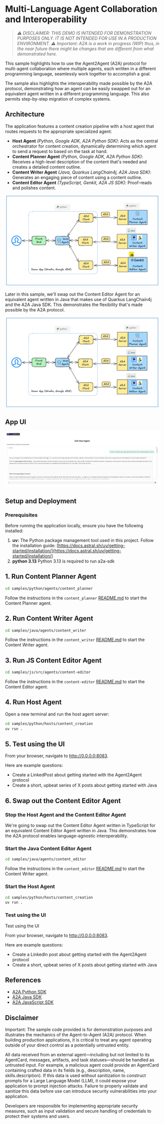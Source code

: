 # Multi-Language Agent Collaboration and Interoperability

> *⚠️ DISCLAIMER: THIS DEMO IS INTENDED FOR DEMONSTRATION PURPOSES ONLY. IT IS NOT INTENDED FOR USE IN A PRODUCTION ENVIRONMENT.*
> *⚠️ Important: A2A is a work in progress (WIP) thus, in the near future there might be changes that are different from what demonstrated here.*

This sample highlights how to use the Agent2Agent (A2A) protocol for multi-agent collaboration where multiple
agents, each written in a different programming language, seamlessly work together to accomplish a goal.

The sample also highlights the interoperability made possible by the A2A protocol, demonstrating how an agent
can be easily swapped out for an equivalent agent written in a different programming language. This also permits step-by-step migration of complex systems.

## Architecture

The application features a content creation pipeline with a host agent that routes requests to the appropriate specialized agent:

* **Host Agent** *(Python, Google ADK, A2A Python SDK)*: Acts as the central orchestrator for content creation, dynamically determining which agent to send a request to based on the task at hand.
* **Content Planner Agent** *(Python, Google ADK, A2A Python SDK)*: Receives a high-level description of the content that's needed and creates a detailed content outline.
* **Content Writer Agent** *(Java, Quarkus LangChain4j, A2A Java SDK)*: Generates an engaging piece of content using a content outline.
* **Content Editor Agent** *(TypeScript, Genkit, A2A JS SDK)*: Proof-reads and polishes content.

![architecture](assets/ContentCreationStandard.png)

Later in this sample, we'll swap out the Content Editor Agent for an equivalent agent written in Java that makes use of Quarkus LangChain4j and the A2A Java SDK. This demonstrates the flexibility that's made possible by the A2A protocol.

![architecture](assets/ContentCreationSwapped.png)

## App UI

![architecture](assets/UI.png)

## Setup and Deployment

### Prerequisites

Before running the application locally, ensure you have the following installed:

1. **uv:** The Python package management tool used in this project. Follow the installation guide: [https://docs.astral.sh/uv/getting-started/installation/](https://docs.astral.sh/uv/getting-started/installation/)
2. **python 3.13** Python 3.13 is required to run a2a-sdk

## 1. Run Content Planner Agent
```bash
cd samples/python/agents/content_planner
```

Follow the instructions in the `content_planner` [README.md](../../agents/content_planner/README.md) to start the Content Planner agent.

## 2. Run Content Writer Agent
```bash
cd samples/java/agents/content_writer
```

Follow the instructions in the `content_writer` [README.md](../../../java/agents/content_writer/README.md) to start the Content Writer agent.

## 3. Run JS Content Editor Agent
```bash
cd samples/js/src/agents/content-editor
```

Follow the instructions in the `content-editor` [README.md](../../../js/src/agents/content-editor/README.md) to start the Content Editor agent.

## 4. Run Host Agent
Open a new terminal and run the host agent server:

```bash
cd samples/python/hosts/content_creation
uv run .
```

## 5. Test using the UI

From your browser, navigate to <http://0.0.0.0:8083>.

Here are example questions:

- Create a LinkedPost about getting started with the Agent2Agent protocol
- Create a short, upbeat series of X posts about getting started with Java

## 6. Swap out the Content Editor Agent

### Stop the Host Agent and the Content Editor Agent
We're going to swap out the Content Editor Agent written in TypeScript for an equivalent Content Editor Agent written in Java. This demonstrates how the A2A protocol enables language-agnostic interoperability.

### Start the Java Content Editor Agent

```bash
cd samples/java/agents/content_editor
```

Follow the instructions in the `content_editor` [README.md](../../../java/agents/content_editor/README.md) to start the Content Writer agent.

### Start the Host Agent

```bash
cd samples/python/hosts/content_creation
uv run .
```

### Test using the UI
Test using the UI

From your browser, navigate to <http://0.0.0.0:8083>.

Here are example questions:

- Create a LinkedIn post about getting started with the Agent2Agent protocol
- Create a short, upbeat series of X posts about getting started with Java

## References
- [A2A Python SDK](https://github.com/google/a2a-python)
- [A2A Java SDK](https://github.com/google/a2a-java)
- [A2A JavaScript SDK](https://github.com/google/a2a-js)

## Disclaimer
Important: The sample code provided is for demonstration purposes and illustrates the
mechanics of the Agent-to-Agent (A2A) protocol. When building production applications,
it is critical to treat any agent operating outside of your direct control as a
potentially untrusted entity.

All data received from an external agent—including but not limited to its AgentCard,
messages, artifacts, and task statuses—should be handled as untrusted input. For
example, a malicious agent could provide an AgentCard containing crafted data in its
fields (e.g., description, name, skills.description). If this data is used without
sanitization to construct prompts for a Large Language Model (LLM), it could expose
your application to prompt injection attacks.  Failure to properly validate and
sanitize this data before use can introduce security vulnerabilities into your
application.

Developers are responsible for implementing appropriate security measures, such as
input validation and secure handling of credentials to protect their systems and users.
